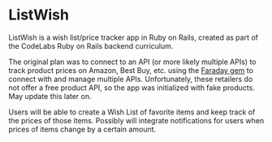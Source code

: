# ListWish
ListWish is a wish list/price tracker app in Ruby on Rails, created as part of the CodeLabs Ruby on Rails backend curriculum.

The original plan was to connect to an API (or more likely multiple APIs) to track product prices on Amazon, Best Buy, etc. using the [Faraday gem](https://lostisland.github.io/faraday/) to connect with and manage multiple APIs.
Unfortunately, these retailers do not offer a free product API, so the app was initialized with fake products. May update this later on.

Users will be able to create a Wish List of favorite items and keep track of the prices of those items.
Possibly will integrate notifications for users when prices of items change by a certain amount.
